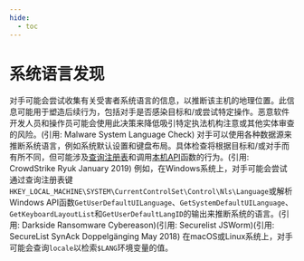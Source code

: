 ```yaml
---
hide:
  - toc
---
```


# 系统语言发现

对手可能会尝试收集有关受害者系统语言的信息，以推断该主机的地理位置。此信息可能用于塑造后续行为，包括对手是否感染目标和/或尝试特定操作。恶意软件开发人员和操作员可能会使用此决策来降低吸引特定执法机构注意或其他实体审查的风险。(引用: Malware System Language Check)  对手可以使用各种数据源来推断系统语言，例如系统默认设置和键盘布局。具体检查将根据目标和/或对手而有所不同，但可能涉及[查询注册表](https://attack.mitre.org/techniques/T1012)和调用[本机API](https://attack.mitre.org/techniques/T1106)函数的行为。(引用: CrowdStrike Ryuk January 2019)  例如，在Windows系统上，对手可能会尝试通过查询注册表键<code>HKEY_LOCAL_MACHINE\SYSTEM\CurrentControlSet\Control\Nls\Language</code>或解析Windows API函数<code>GetUserDefaultUILanguage</code>、<code>GetSystemDefaultUILanguage</code>、<code>GetKeyboardLayoutList</code>和<code>GetUserDefaultLangID</code>的输出来推断系统的语言。(引用: Darkside Ransomware Cybereason)(引用: Securelist JSWorm)(引用: SecureList SynAck Doppelgänging May 2018)  在macOS或Linux系统上，对手可能会查询<code>locale</code>以检索<code>$LANG</code>环境变量的值。

